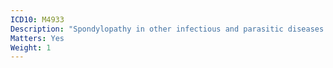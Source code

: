 ```yaml
---
ICD10: M4933
Description: "Spondylopathy in other infectious and parasitic diseases classified elsewhere: Cervicothoracic region"
Matters: Yes
Weight: 1
---
```


